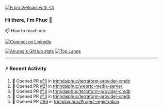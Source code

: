 [![From Vietnam with <3](https://raw.githubusercontent.com/webuild-community/badge/master/svg/love.svg)](https://webuild.community)

### Hi there, I'm Phuc 👋

📫 How to reach me:

[![Connect on LinkedIn](https://img.shields.io/badge/--linkedin?label=LinkedIn&logo=LinkedIn&style=social)](https://www.linkedin.com/in/trinh-dai-phuc/)


[![Anurag's GitHub stats](https://phuc-github-readme-stats.vercel.app/api?username=trinhdaiphuc&count_private=true&show_icons=true&theme=synthwave)](https://github.com/anuraghazra/github-readme-stats)
[![Top Langs](https://phuc-github-readme-stats.vercel.app/api/top-langs/?username=trinhdaiphuc&theme=synthwave&show_icons=true&layout=compact&langs_count=8&hide=html,css,scss,less,handlebars,ejs)](https://github.com/anuraghazra/github-readme-stats)


---

### :zap: Recent Activity

<!--START_SECTION:activity-->
1. 💪 Opened PR [#15](https://github.com/trinhdaiphuc/terraform-provider-cmdb/pull/15) in [trinhdaiphuc/terraform-provider-cmdb](https://github.com/trinhdaiphuc/terraform-provider-cmdb)
2. 💪 Opened PR [#21](https://github.com/trinhdaiphuc/webrtc-media-server/pull/21) in [trinhdaiphuc/webrtc-media-server](https://github.com/trinhdaiphuc/webrtc-media-server)
3. 💪 Opened PR [#14](https://github.com/trinhdaiphuc/terraform-provider-cmdb/pull/14) in [trinhdaiphuc/terraform-provider-cmdb](https://github.com/trinhdaiphuc/terraform-provider-cmdb)
4. 💪 Opened PR [#13](https://github.com/trinhdaiphuc/terraform-provider-cmdb/pull/13) in [trinhdaiphuc/terraform-provider-cmdb](https://github.com/trinhdaiphuc/terraform-provider-cmdb)
5. 💪 Opened PR [#66](https://github.com/trinhdaiphuc/Project-registration/pull/66) in [trinhdaiphuc/Project-registration](https://github.com/trinhdaiphuc/Project-registration)
<!--END_SECTION:activity-->
